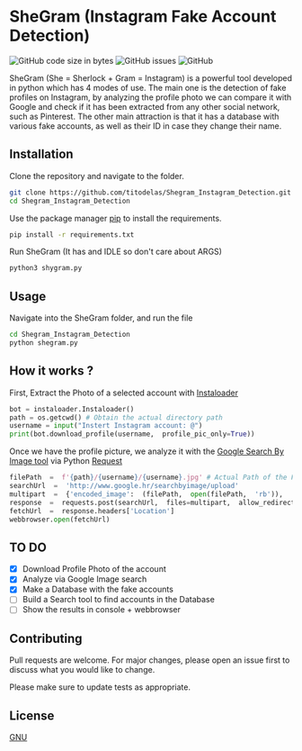 
# SheGram (Instagram Fake Account Detection)
![GitHub code size in bytes](https://img.shields.io/github/languages/code-size/titodelas/Shegram_Instagram_Detection?style=flat-square) ![GitHub issues](https://img.shields.io/github/issues-raw/titodelas/Shegram_Instagram_Detection?style=flat-square) ![GitHub](https://img.shields.io/github/license/titodelas/Shegram_Instagram_Detection?style=flat-square)

SheGram (She = Sherlock + Gram = Instagram) is a powerful tool developed in python which has 4 modes of use. The main one is the detection of fake profiles on Instagram, by analyzing the profile photo we can compare it with Google and check if it has been extracted from any other social network, such as Pinterest. The other main attraction is that it has a database with various fake accounts, as well as their ID in case they change their name.

## Installation
Clone the repository and navigate to the folder.
```bash
git clone https://github.com/titodelas/Shegram_Instagram_Detection.git
cd Shegram_Instagram_Detection
```
Use the package manager [pip](https://pip.pypa.io/en/stable/) to install the requirements.
```bash
pip install -r requirements.txt
```
Run SheGram (It has and IDLE so don't care about ARGS)
```bash
python3 shygram.py
```
## Usage
Navigate into the SheGram folder, and run the file
```bash
cd Shegram_Instagram_Detection
python shegram.py
```

## How it works ?
First, Extract the Photo of a selected account with [Instaloader](https://instaloader.github.io)
```python
bot = instaloader.Instaloader()
path = os.getcwd() # Obtain the actual directory path
username = input("Instert Instagram account: @")
print(bot.download_profile(username,  profile_pic_only=True))
```
Once we have the profile picture, we analyze it with the [Google Search By Image tool](https://www.google.com/imghp?hl=EN) via Python [Request](https://pypi.org/project/requests/)
```python
filePath  =  f'{path}/{username}/{username}.jpg' # Actual Path of the File
searchUrl  =  'http://www.google.hr/searchbyimage/upload'
multipart  =  {'encoded_image':  (filePath,  open(filePath,  'rb')),  'image_content':  ''}
response  =  requests.post(searchUrl,  files=multipart,  allow_redirects=False)
fetchUrl  =  response.headers['Location']
webbrowser.open(fetchUrl)
```
## TO DO

-  [x] Download Profile Photo of the account
-  [x] Analyze via Google Image search
-  [x] Make a Database with the fake accounts
-  [ ] Build a Search tool to find accounts in the Database 
- [ ] Show the results in console + webbrowser

## Contributing

Pull requests are welcome. For major changes, please open an issue first
to discuss what you would like to change.

Please make sure to update tests as appropriate.

## License

[GNU](https://choosealicense.com/licenses/gpl-2.0/)